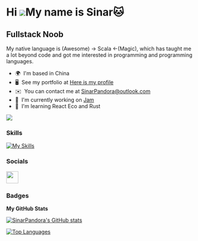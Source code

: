 Hi ![](https://user-images.githubusercontent.com/18350557/176309783-0785949b-9127-417c-8b55-ab5a4333674e.gif)My name is Sinar🐱
==================================================================================================================================

Fullstack Noob
--------------

My native language is (Awesome) -> Scala <-(Magic), which has taught me a lot beyond code and got me interested in programming and programming languages.

* 🌍  I'm based in China
* 🖥️  See my portfolio at [Here is my profile](http://sinarpandora.github.io/)
* ✉️  You can contact me at [SinarPandora@outlook.com](mailto:SinarPandora@outlook.com)
* 🚀  I'm currently working on [Jam](http://github.com/SinarPandora/Jam)
* 🧠  I'm learning React Eco and Rust

<a href="https://www.github.com/SinarPandora" target="_blank" rel="noreferrer"><img
src="https://img.shields.io/github/followers/SinarPandora?logo=github&style=for-the-badge&color=0891b2&labelColor=1c1917" /></a>

### Skills

[![My Skills](https://skillicons.dev/icons?i=scala,java,idea,vue,postgres,ts,angular,jenkins,elixir,nestjs,prisma&theme=dark&perline=6)](https://skillicons.dev)


### Socials

<p align="left"> <a href="https://www.github.com/SinarPandora" target="_blank" rel="noreferrer"><img src="https://raw.githubusercontent.com/danielcranney/readme-generator/main/public/icons/socials/github.svg" width="32" height="32" /></a></p>

### Badges

<b>My GitHub Stats</b>

<a href="http://www.github.com/SinarPandora"><img src="https://github-readme-stats.vercel.app/api?username=SinarPandora&show_icons=true&hide=&count_private=true&title_color=0891b2&text_color=ffffff&icon_color=0891b2&bg_color=1c1917&hide_border=true&show_icons=true" alt="SinarPandora's GitHub stats" /></a>

<a href="https://github.com/SinarPandora" align="left"><img src="https://github-readme-stats.vercel.app/api/top-langs/?username=SinarPandora&langs_count=10&title_color=0891b2&text_color=ffffff&icon_color=0891b2&bg_color=1c1917&hide_border=true&locale=en&custom_title=Top%20%Languages" alt="Top Languages" /></a>
